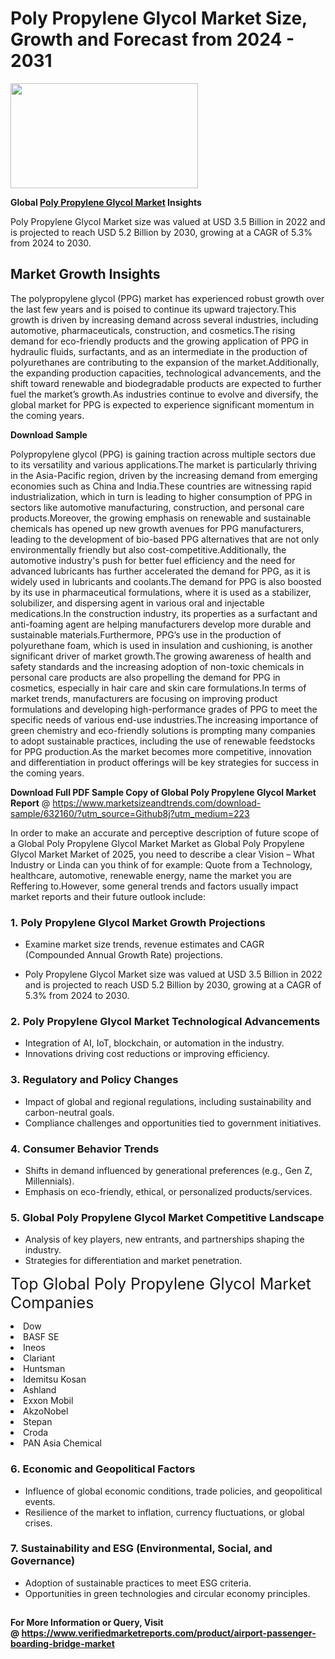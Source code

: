 <H1>Poly Propylene Glycol Market Size, Growth and Forecast from 2024 - 2031</H1><img class="aligncenter size-medium wp-image-584254" src="https://thirdeyenews.in/wp-content/uploads/2024/09/Global-Market-Research-300x168.jpeg" alt="" width="300" height="168" /><p><strong>Global&nbsp;<a href="https://www.marketsizeandtrends.com/download-sample/632160/?utm_source=Github8j?utm_medium=223">Poly Propylene Glycol Market</a> Insights</strong></p><p>Poly Propylene Glycol Market size was valued at USD 3.5 Billion in 2022 and is projected to reach USD 5.2 Billion by 2030, growing at a CAGR of 5.3% from 2024 to 2030.</p><p><h2>Market Growth Insights</h2> <p>The polypropylene glycol (PPG) market has experienced robust growth over the last few years and is poised to continue its upward trajectory.This growth is driven by increasing demand across several industries, including automotive, pharmaceuticals, construction, and cosmetics.The rising demand for eco-friendly products and the growing application of PPG in hydraulic fluids, surfactants, and as an intermediate in the production of polyurethanes are contributing to the expansion of the market.Additionally, the expanding production capacities, technological advancements, and the shift toward renewable and biodegradable products are expected to further fuel the market’s growth.As industries continue to evolve and diversify, the global market for PPG is expected to experience significant momentum in the coming years.</p> <p><strong>Download Sample</strong></p> <p>Polypropylene glycol (PPG) is gaining traction across multiple sectors due to its versatility and various applications.The market is particularly thriving in the Asia-Pacific region, driven by the increasing demand from emerging economies such as China and India.These countries are witnessing rapid industrialization, which in turn is leading to higher consumption of PPG in sectors like automotive manufacturing, construction, and personal care products.Moreover, the growing emphasis on renewable and sustainable chemicals has opened up new growth avenues for PPG manufacturers, leading to the development of bio-based PPG alternatives that are not only environmentally friendly but also cost-competitive.Additionally, the automotive industry's push for better fuel efficiency and the need for advanced lubricants has further accelerated the demand for PPG, as it is widely used in lubricants and coolants.The demand for PPG is also boosted by its use in pharmaceutical formulations, where it is used as a stabilizer, solubilizer, and dispersing agent in various oral and injectable medications.In the construction industry, its properties as a surfactant and anti-foaming agent are helping manufacturers develop more durable and sustainable materials.Furthermore, PPG’s use in the production of polyurethane foam, which is used in insulation and cushioning, is another significant driver of market growth.The growing awareness of health and safety standards and the increasing adoption of non-toxic chemicals in personal care products are also propelling the demand for PPG in cosmetics, especially in hair care and skin care formulations.In terms of market trends, manufacturers are focusing on improving product formulations and developing high-performance grades of PPG to meet the specific needs of various end-use industries.The increasing importance of green chemistry and eco-friendly solutions is prompting many companies to adopt sustainable practices, including the use of renewable feedstocks for PPG production.As the market becomes more competitive, innovation and differentiation in product offerings will be key strategies for success in the coming years.<p><span class=""><strong>Download Full PDF Sample Copy of Global Poly Propylene Glycol Market Report</strong> @ <a href="https://www.marketsizeandtrends.com/download-sample/632160/?utm_source=Github8j?utm_medium=223" target="_blank">https://www.marketsizeandtrends.com/download-sample/632160/?utm_source=Github8j?utm_medium=223</a></span></p><p>In order to make an accurate and perceptive description of future scope of a Global&nbsp;Poly Propylene Glycol Market Market as Global&nbsp;Poly Propylene Glycol Market Market of 2025, you need to describe a clear Vision &ndash; What Industry or Linda can you think of for example: Quote from a Technology, healthcare, automotive, renewable energy, name the market you are Reffering to.However, some general trends and factors usually impact market reports and their future outlook include:</p><h3>1.&nbsp;<strong>Poly Propylene Glycol Market Growth Projections</strong></h3><ul><li>Examine market size trends, revenue estimates and CAGR (Compounded Annual Growth Rate) projections.</li><li><p>Poly Propylene Glycol Market size was valued at USD 3.5 Billion in 2022 and is projected to reach USD 5.2 Billion by 2030, growing at a CAGR of 5.3% from 2024 to 2030.</p></li></ul><h3>2.&nbsp;<strong>Poly Propylene Glycol Market Technological Advancements</strong></h3><ul><li>Integration of AI, IoT, blockchain, or automation in the industry.</li><li>Innovations driving cost reductions or improving efficiency.</li></ul><h3>3.&nbsp;<strong>Regulatory and Policy Changes</strong></h3><ul><li>Impact of global and regional regulations, including sustainability and carbon-neutral goals.</li><li>Compliance challenges and opportunities tied to government initiatives.</li></ul><h3>4.&nbsp;<strong>Consumer Behavior Trends</strong></h3><ul><li>Shifts in demand influenced by generational preferences (e.g., Gen Z, Millennials).</li><li>Emphasis on eco-friendly, ethical, or personalized products/services.</li></ul><h3>5.&nbsp;<strong>Global Poly Propylene Glycol Market Competitive Landscape</strong></h3><ul><li>Analysis of key players, new entrants, and partnerships shaping the industry.</li><li>Strategies for differentiation and market penetration.</li></ul><p data-pm-slice="1 1 []"><span style="color: inherit; font-family: inherit; font-size: 25px;">Top Global Poly Propylene Glycol Market Companies</span></p><div class="" data-test-id=""><p><li>Dow</li><li> BASF SE</li><li> Ineos</li><li> Clariant</li><li> Huntsman</li><li> Idemitsu Kosan</li><li> Ashland</li><li> Exxon Mobil</li><li> AkzoNobel</li><li> Stepan</li><li> Croda</li><li> PAN Asia Chemical</li></p></div><h3>6.&nbsp;<strong>Economic and Geopolitical Factors</strong></h3><ul><li>Influence of global economic conditions, trade policies, and geopolitical events.</li><li>Resilience of the market to inflation, currency fluctuations, or global crises.</li></ul><h3>7.&nbsp;<strong>Sustainability and ESG (Environmental, Social, and Governance)</strong></h3><ul><li>Adoption of sustainable practices to meet ESG criteria.</li><li>Opportunities in green technologies and circular economy principles.</li></ul><h2><strong style="font-size: 14px;">For More Information or Query, Visit @&nbsp;</strong><a style="background-color: #ffffff; font-size: 14px;" href="https://www.marketsizeandtrends.com/report/poly-propylene-glycol-market/" target="_blank">https://www.verifiedmarketreports.com/product/airport-passenger-boarding-bridge-market</a></h2>